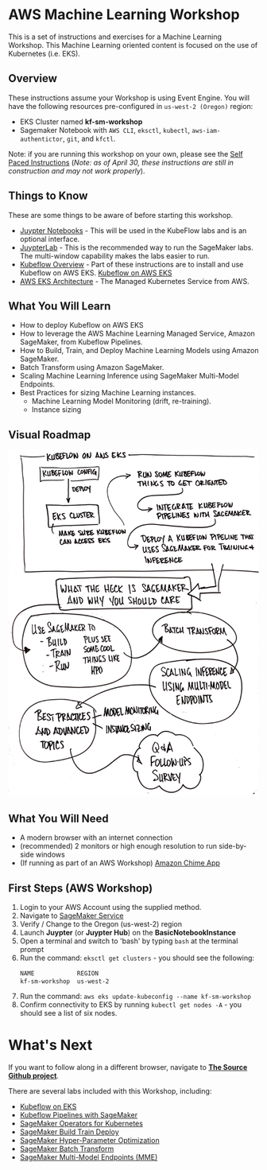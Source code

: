 # AWS Machine Learning Workshop

This is a set of instructions and exercises for a Machine Learning Workshop. This Machine Learning oriented content is focused on the use of Kubernetes (i.e. EKS).

## Overview

These instructions assume your Workshop is using Event Engine. You will have the following resources pre-configured in `us-west-2 (Oregon)` region:

- EKS Cluster named **kf-sm-workshop**
- Sagemaker Notebook with `AWS CLI`, `eksctl`, `kubectl`, `aws-iam-authentictor`, `git`, and `kfctl`.

Note: if you are running this workshop on your own, please see the [Self Paced Instructions](README-SELFPACED.md) (_Note: as of April 30, these instructions are still in construction and may not work properly_).

## Things to Know

These are some things to be aware of before starting this workshop.

- [Juypter Notebooks](https://www.dataquest.io/blog/jupyter-notebook-tutorial/) - This will be used in the KubeFlow labs and is an optional interface.
- [JuypterLab](https://codingclubuc3m.rbind.io/post/2019-05-08/) - This is the recommended way to run the SageMaker labs. The multi-window capability makes the labs easier to run.
- [Kubeflow Overview](https://www.kubeflow.org/docs/started/kubeflow-overview/) - Part of these instructions are to install and use Kubeflow on AWS EKS. [Kubeflow on AWS EKS](https://aws.amazon.com/blogs/opensource/kubeflow-amazon-eks/)
- [AWS EKS Architecture](https://aws.amazon.com/quickstart/architecture/amazon-eks/) - The Managed Kubernetes Service from AWS.

## What You Will Learn

- How to deploy Kubeflow on AWS EKS
- How to leverage the AWS Machine Learning Managed Service, Amazon SageMaker, from Kubeflow Pipelines.
- How to Build, Train, and Deploy Machine Learning Models using Amazon SageMaker.
- Batch Transform using Amazon SageMaker.
- Scaling Machine Learning Inference using SageMaker Multi-Model Endpoints.
- Best Practices for sizing Machine Learning instances.
  - Machine Learning Model Monitoring (drift, re-training).
  - Instance sizing

## Visual Roadmap

![Visual Roadmap](img/aws-ml-workshop-roadmap.png)

## What You Will Need

- A modern browser with an internet connection
- (recommended) 2 monitors or high enough resolution to run side-by-side windows
- (If running as part of an AWS Workshop) [Amazon Chime App](https://aws.amazon.com/chime/)

## First Steps (AWS Workshop)

1. Login to your AWS Account using the supplied method.
2. Navigate to [SageMaker Service](https://us-west-2.console.aws.amazon.com/sagemaker/)
3. Verify / Change to the Oregon (us-west-2) region
4. Launch **Juypter** (or **Juypter Hub**) on the **BasicNotebookInstance**
5. Open a terminal and switch to 'bash' by typing `bash` at the terminal prompt
6. Run the command: `eksctl get clusters` - you should see the following:
   ```
   NAME            REGION
   kf-sm-workshop  us-west-2
   ```
7. Run the command: `aws eks update-kubeconfig --name kf-sm-workshop`
8. Confirm connectivity to EKS by running `kubectl get nodes -A` - you should see a list of six nodes.

# What's Next

If you want to follow along in a different browser, navigate to **[The Source Github project](https://github.com/jwnichols3/aws-immersion-ml-public)**.

There are several labs included with this Workshop, including:

- [Kubeflow on EKS](labs/kubeflow/README.md)
- [Kubeflow Pipelines with SageMaker](labs/sagemaker-kubeflow-pipeline/README.md)
- [SageMaker Operators for Kubernetes](labs/sagemaker-operators-for-k8s/README.md)
- [SageMaker Build Train Deploy](labs/sagemaker/build-train-deploy/)
- [SageMaker Hyper-Parameter Optimization](labs/sagemaker/README.md)
- [SageMaker Batch Transform](labs/sagemaker/README.md)
- [SageMaker Multi-Model Endpoints (MME)](labs/sagemaker/README.md)
